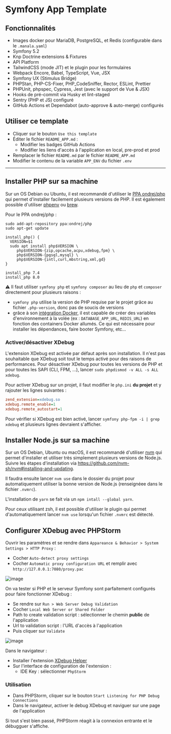 # Symfony App Template

## Fonctionnalités

- Images docker pour MariaDB, PostgreSQL, et Redis (configurable dans le `.manala.yaml`)
- Symfony 5.2
- Knp Doctrine extensions & Fixtures
- API Platform
- TailwindCSS (mode JIT) et le plugin pour les formulaires
- Webpack Encore, Babel, TypeScript, Vue, JSX
- Symfony UX (Stimulus Bridge)
- PHPStan, PHP-CS-Fixer, PHP_CodeSniffer, Rector, ESLint, Prettier
- PHPUnit, phpspec, Cypress, Jest (avec le support de Vue & JSX)
- Hooks de pré-commit via Husky et lint-staged
- Sentry (PHP et JS) configuré
- GitHub Actions et Dependabot (auto-approve & auto-merge) configurés 

## Utiliser ce template

- Cliquer sur le bouton `Use this template`
- Éditer le fichier `README_APP.md` :
  - Modifier les badges GitHub Actions
  - Modifier les liens d'accès à l'application en local, pre-prod et prod
- Remplacer le fichier `README.md` par le fichier `README_APP.md`
- Modifier le contenu de la variable `APP_ENV` du fichier `.env`

---

## Installer PHP sur sa machine

Sur un OS Debian ou Ubuntu, il est recommandé d'utiliser le [PPA ondrej/php](https://launchpad.net/~ondrej/+archive/ubuntu/php/)
qui permet d'installer facilement plusieurs versions de PHP. Il est également possible d'utiliser [phpenv](https://github.com/phpenv/phpenv-installer) ou [brew](https://formulae.brew.sh/formula/php).

Pour le PPA ondrej/php :

```shell
sudo add-apt-repository ppa:ondrej/php
sudo apt-get update

install_php() {
  VERSION=$1
  sudo apt install php$VERSION \
     php$VERSION-{zip,opcache,acpu,xdebug,fpm} \
     php$VERSION-{pgsql,mysql} \
     php$VERSION-{intl,curl,mbstring,xml,gd}
}

install_php 7.4
install_php 8.0
```

:warning: Il faut utiliser `symfony php` et `symfony composer` au lieu de `php` et `composer` directement pour plusieurs raisons :

- `symfony php` utilise la version de PHP requise par le projet grâce au fichier `.php-version`, donc pas de soucis de versions
- grâce à son [intégration Docker](https://symfony.com/doc/current/setup/symfony_server.html#docker-integration), il est capable
  de créer des variables d'environnement à la volée (ex : `DATABASE_APP_URL`, `REDIS_URL`) en fonction des containers Docker allumés.
  Ce qui est nécessaire pour installer les dépendances, faire booter Symfony, etc...

### Activer/désactiver XDebug

L'extension XDebug est activée par défaut après son installation. Il n'est pas souhaitable que XDebug soit tout le temps activé pour des raisons de performances.
Pour désactiver XDebug pour toutes les versions de PHP et pour toutes les SAPI (CLI, FPM, ...), lancer `sudo phpdismod -v ALL -s ALL xdebug`.

Pour activer XDebug sur un projet, il faut modifier le `php.ini` **du projet** et y rajouter les lignes suivantes :

```ini
zend_extension=xdebug.so
xdebug.remote_enable=1
xdebug.remote_autostart=1
```

Pour vérifier si XDebug est bien activé, lancer `symfony php-fpm -i | grep xdebug` et plusieurs lignes devraient s'afficher.

## Installer Node.js sur sa machine

Sur un OS Debian, Ubuntu ou macOS, il est recommandé d'utiliser [nvm](https://github.com/nvm-sh/nvm) qui permet d'installer et utiliser
très simplement plusieurs versions de Node.js.
Suivre les étapes d'installation via https://github.com/nvm-sh/nvm#installing-and-updating.

Il faudra ensuite lancer `nvm use` dans le dossier du projet pour automatiquement utiliser la bonne version de Node.js (renseignéee dans
le fichier `.nvmrc`).

L'installation de `yarn` se fait via un `npm intall --global yarn`.

Pour ceux utilisant zsh, il est possible d'utiliser le plugin [](https://github.com/aspirewit/zsh-nvm-auto-switch)
qui permet d'automatiquement lancer `nvm use` lorsqu'un fichier `.nvmrc` est détecté.

## Configurer XDebug avec PHPStorm

Ouvrir les paramètres et se rendre dans `Appareance & Behavior > System Settings > HTTP Proxy` :

- Cocher `Auto-detect proxy settings`
- Cocher `Automatic proxy configuration URL` et remplir avec `http://127.0.0.1:7080/proxy.pac`

![image](https://user-images.githubusercontent.com/2103975/114427235-2fea3580-9bbb-11eb-9a9a-4330f946ec83.png)

On va tester si PHP et le serveur Symfony sont parfaitement configurés pour faire fonctionner XDebug :

- Se rendre sur `Run > Web Server Debug Validation`
- Cocher `Local Web Server or Shared Folder`
- Path to create validation script : sélectionner le chemin **public** de l'application
- Url to validation script : l'URL d'accès à l'application
- Puis cliquer sur `Validate`

![image](https://user-images.githubusercontent.com/2103975/114427717-a850f680-9bbb-11eb-9868-ea507c20f83c.png)

Dans le navigateur :

- Installer l'extension [XDebug Helper](https://github.com/mac-cain13/xdebug-helper-for-chrome)
- Sur l'interface de configuration de l'extension :
  - IDE Key : sélectionner `PhpStorm`

### Utilisation

- Dans PHPStorm, cliquer sur le bouton `Start Listening for PHP Debug Connections`
- Dans le navigateur, activer le debug XDebug et naviguer sur une page de l'application

Si tout s'est bien passé, PHPStorm réagit à la connexion entrante et le débugguer s'affiche.
